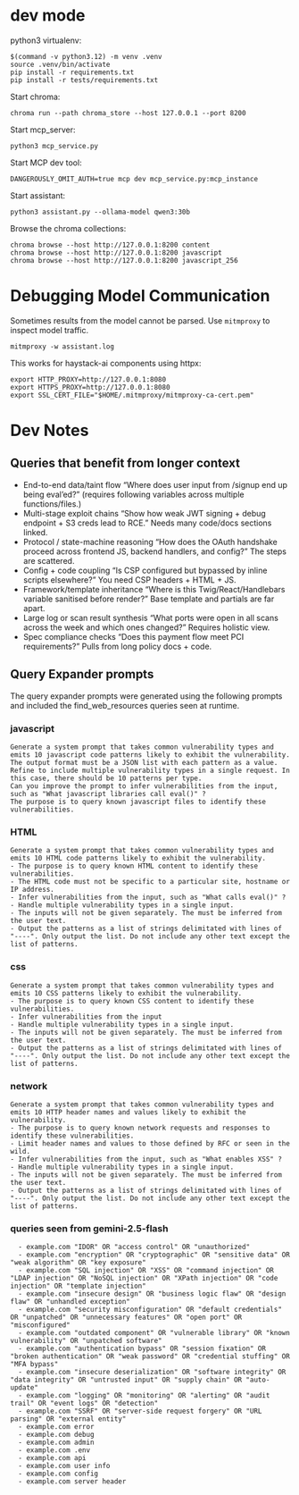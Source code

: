 # dev mode

python3 virtualenv:

```shell
$(command -v python3.12) -m venv .venv
source .venv/bin/activate
pip install -r requirements.txt
pip install -r tests/requirements.txt
```

Start chroma:

```shell
chroma run --path chroma_store --host 127.0.0.1 --port 8200
```

Start mcp_server:

```shell
python3 mcp_service.py
```

Start MCP dev tool:

```shell
DANGEROUSLY_OMIT_AUTH=true mcp dev mcp_service.py:mcp_instance
```

Start assistant:

```shell
python3 assistant.py --ollama-model qwen3:30b
```

Browse the chroma collections:

```shell
chroma browse --host http://127.0.0.1:8200 content
chroma browse --host http://127.0.0.1:8200 javascript
chroma browse --host http://127.0.0.1:8200 javascript_256
```

# Debugging Model Communication

Sometimes results from the model cannot be parsed.  Use `mitmproxy` to inspect model traffic.

```shell
mitmproxy -w assistant.log
```

This works for haystack-ai components using httpx:

```shell
export HTTP_PROXY=http://127.0.0.1:8080
export HTTPS_PROXY=http://127.0.0.1:8080
export SSL_CERT_FILE="$HOME/.mitmproxy/mitmproxy-ca-cert.pem"
```

# Dev Notes

## Queries that benefit from longer context

- End-to-end data/taint flow
  “Where does user input from /signup end up being eval’ed?” (requires following variables across multiple
  functions/files.)
- Multi-stage exploit chains
  “Show how weak JWT signing + debug endpoint + S3 creds lead to RCE.” Needs many code/docs sections linked.
- Protocol / state-machine reasoning
  “How does the OAuth handshake proceed across frontend JS, backend handlers, and config?” The steps are scattered.
- Config + code coupling
  “Is CSP configured but bypassed by inline scripts elsewhere?” You need CSP headers + HTML + JS.
- Framework/template inheritance
  “Where is this Twig/React/Handlebars variable sanitised before render?” Base template and partials are far apart.
- Large log or scan result synthesis
  “What ports were open in all scans across the week and which ones changed?” Requires holistic view.
- Spec compliance checks
  “Does this payment flow meet PCI requirements?” Pulls from long policy docs + code.

## Query Expander prompts

The query expander prompts were generated using the following prompts and included the find_web_resources queries seen at runtime.

### javascript

```
Generate a system prompt that takes common vulnerability types and emits 10 javascript code patterns likely to exhibit the vulnerability. The output format must be a JSON list with each pattern as a value.
Refine to include multiple vulnerability types in a single request. In this case, there should be 10 patterns per type.
Can you improve the prompt to infer vulnerabilities from the input, such as "What javascript libraries call eval()" ?
The purpose is to query known javascript files to identify these vulnerabilities.
```

### HTML

```
Generate a system prompt that takes common vulnerability types and emits 10 HTML code patterns likely to exhibit the vulnerability.
- The purpose is to query known HTML content to identify these vulnerabilities.
- The HTML code must not be specific to a particular site, hostname or IP address.
- Infer vulnerabilities from the input, such as "What calls eval()" ?
- Handle multiple vulnerability types in a single input.
- The inputs will not be given separately. The must be inferred from the user text.
- Output the patterns as a list of strings delimitated with lines of "----". Only output the list. Do not include any other text except the list of patterns.
```

### css

```
Generate a system prompt that takes common vulnerability types and emits 10 CSS patterns likely to exhibit the vulnerability.
- The purpose is to query known CSS content to identify these vulnerabilities.
- Infer vulnerabilities from the input
- Handle multiple vulnerability types in a single input.
- The inputs will not be given separately. The must be inferred from the user text.
- Output the patterns as a list of strings delimitated with lines of "----". Only output the list. Do not include any other text except the list of patterns.
```

### network

```
Generate a system prompt that takes common vulnerability types and emits 10 HTTP header names and values likely to exhibit the vulnerability.
- The purpose is to query known network requests and responses to identify these vulnerabilities.
- Limit header names and values to those defined by RFC or seen in the wild.
- Infer vulnerabilities from the input, such as "What enables XSS" ?
- Handle multiple vulnerability types in a single input.
- The inputs will not be given separately. The must be inferred from the user text.
- Output the patterns as a list of strings delimitated with lines of "----". Only output the list. Do not include any other text except the list of patterns.
```

### queries seen from gemini-2.5-flash

```
  - example.com "IDOR" OR "access control" OR "unauthorized"
  - example.com "encryption" OR "cryptographic" OR "sensitive data" OR "weak algorithm" OR "key exposure"
  - example.com "SQL injection" OR "XSS" OR "command injection" OR "LDAP injection" OR "NoSQL injection" OR "XPath injection" OR "code injection" OR "template injection"
  - example.com "insecure design" OR "business logic flaw" OR "design flaw" OR "unhandled exception"
  - example.com "security misconfiguration" OR "default credentials" OR "unpatched" OR "unnecessary features" OR "open port" OR "misconfigured"
  - example.com "outdated component" OR "vulnerable library" OR "known vulnerability" OR "unpatched software"
  - example.com "authentication bypass" OR "session fixation" OR "broken authentication" OR "weak password" OR "credential stuffing" OR "MFA bypass"
  - example.com "insecure deserialization" OR "software integrity" OR "data integrity" OR "untrusted input" OR "supply chain" OR "auto-update"
  - example.com "logging" OR "monitoring" OR "alerting" OR "audit trail" OR "event logs" OR "detection"
  - example.com "SSRF" OR "server-side request forgery" OR "URL parsing" OR "external entity"
  - example.com error
  - example.com debug
  - example.com admin
  - example.com .env
  - example.com api
  - example.com user info
  - example.com config
  - example.com server header
```
